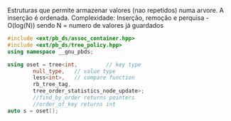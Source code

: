 Estruturas que permite armazenar valores (nao repetidos) numa arvore. A inserção é ordenada.
Complexidade: Inserção, remoção e perquisa - O(log(N)) sendo N = numero de valores já guardados

```c++
#include <ext/pb_ds/assoc_container.hpp>
#include <ext/pb_ds/tree_policy.hpp>
using namespace __gnu_pbds;

using oset = tree<int,         // key type
		null_type,   // value type
		less<int>,   // compare function
		rb_tree_tag,
		tree_order_statistics_node_update>;
        //find_by_order returns pointers
        //order_of_key returns int
auto s = oset();
```

